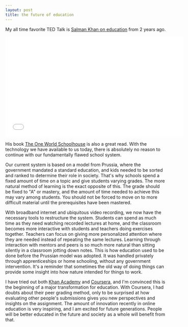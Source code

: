 ```yaml
---
layout: post
title: the future of education
---
```


My all time favorite TED Talk is [Salman Khan on education](http://youtu.be/gM95HHI4gLk) from 2 years ago.

<iframe width="560" height="315" src="//www.youtube.com/embed/gM95HHI4gLk?rel=0" frameborder="0" allowfullscreen="true"> </iframe>

His book [The One World Schoolhouse](http://amzn.com/1455508381) is also a great read. With the technology we have available to us today, there is absolutely no reason to continue with our fundamentally flawed school system.

Our current system is based on a model from Prussia, where the government mandated a standard education, and kids needed to be sorted and ranked to determine their role in society. That's why schools spend a fixed amount of time on a topic and give students varying grades. The more natural method of learning is the exact opposite of this. The grade should be fixed to "A" or mastery, and the amount of time needed to achieve this may vary among students. You should not be forced to move on to more difficult material until the prerequisites have been mastered.

<!--break-->

With broadband internet and ubiquitous video recording, we now have the necessary tools to restructure the system. Students can spend as much time as they need watching recorded lectures at home, and the classroom becomes more interactive with students and teachers doing exercises together. Teachers can focus on giving more personalized attention where they are needed instead of repeating the same lectures. Learning through interaction with mentors and peers is so much more natural than sitting silently in a classroom jotting down notes. This is how education used to be done before the Prussian model was adopted. It was handled privately through apprenticeships or home schooling, without any government intervention. It's a reminder that sometimes the old way of doing things can provide some insight into how nature intended for things to work.

I have tried out both [Khan Academy](http://khanacademy.org) and [Coursera](http://coursera.org), and I'm convinced this is the beginning of a major transformation for education. With Coursera, I had doubts about their peer grading method, only to be surprised at how evaluating other people's submissions gives you new perspectives and insights on the assignment. The amount of innovation recently in online education is very inspiring, and I am excited for future generations. People will be better educated in the future and society as a whole will benefit from that.
